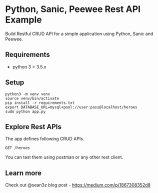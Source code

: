 Python, Sanic, Peewee Rest API Example
======================================

Build Restful CRUD API for a simple application using Python, Sanic and Peewee.

Requirements
------------
- python 3 > 3.5.x

Setup
-----

    python3 -m venv venv
    source venv/bin/activate
    pip install -r requirements.txt
    export DATABASE_URL=mysql+pool://user:pass@localhost/heroes
    sudo python app.py

Explore Rest APIs
-----------------
The app defines following CRUD APIs.

    GET /heroes

You can test them using postman or any other rest client.

Learn more
----------
Check out @sean3z blog post - <https://medium.com/p/1867308352d8>
